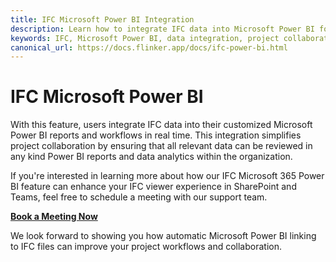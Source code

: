 ```yaml
---
title: IFC Microsoft Power BI Integration
description: Learn how to integrate IFC data into Microsoft Power BI for real-time project collaboration and data analytics.
keywords: IFC, Microsoft Power BI, data integration, project collaboration, data analytics
canonical_url: https://docs.flinker.app/docs/ifc-power-bi.html
---
```


# IFC Microsoft Power BI

With this feature, users integrate IFC data into their customized Microsoft Power BI reports and workflows in real time. This integration simplifies project collaboration by ensuring that all relevant data can be reviewed in any kind Power BI reports and data analytics within the organization.

If you're interested in learning more about how our IFC Microsoft 365 Power BI feature can enhance your IFC viewer experience in SharePoint and Teams, feel free to schedule a meeting with our support team.

[**Book a Meeting Now**](https://outlook.office365.com/book/SupportConsultingonlinemeeting@flinker.app/)

We look forward to showing you how automatic Microsoft Power BI linking to IFC files can improve your project workflows and collaboration.



<br><br><br><br><br><br><br><br><br><br><br><br><br><br><br><br><br><br><br><br><br><br><br><br>

